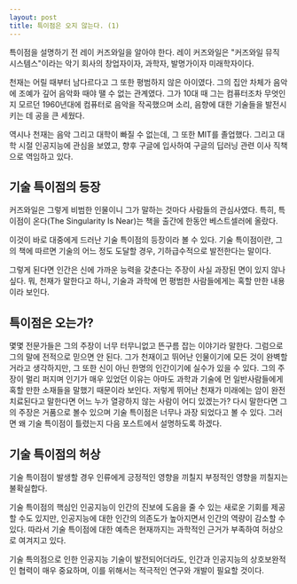 ```yaml
---
layout: post
title: 특이점은 오지 않는다. (1)
---
```


특이점을 설명하기 전 레이 커즈와일을 알아야 한다. 레이 커즈와일은 "커즈와일 뮤직 시스템스"이라는 악기 회사의 창업자이자, 과학자, 발명가이자 미래학자이다.

천재는 어릴 때부터 남다르다고 그 또한 평범하지 않은 아이였다.
그의 집안 차체가 음악에 조예가 깊어 음악화 때야 땔 수 없는 관계였다.
그가 10대 때 그는 컴퓨터조차 무엇인지 모르던 1960년대에 컴퓨터로 음악을 작곡했으며 소리, 음향에 대한 기술들을 발전시키는 데 공을 큰 세웠다.

역시나 천재는 음악 그리고 대학이 빠질 수 없는데, 그 또한 MIT를 졸업했다.
그리고 대학 시절 인공지능에 관심을 보였고, 향후 구글에 입사하여 구글의 딥러닝 관련 이사 직책으로 역임하고 있다.



<h2>기술 특이점의 등장</h2>
커즈와일은 그렇게 비범한 인물이니 그가 말하는 것마다 사람들의 관심사였다.
특히, 특이점이 온다(The Singularity Is Near)는 책을 출간에 한동안 베스트셀러에 올랐다.

이것이 바로 대중에게 드러난 기술 특이점의 등장이라 볼 수 있다.
기술 특이점이란, 그의 책에 따르면 기술의 어느 정도 도달할 경우, 기하급수적으로 발전한다는 말이다.

그렇게 된다면 인간은 신에 가까운 능력을 갖춘다는 주장이 사실 과장된 면이 있지 않나 싶다.
뭐, 천재가 말한다고 하니, 기술과 과학에 먼 평범한 사람들에게는 혹할 만한 내용이라 보인다.



<h2>특이점은 오는가?</h2>
몇몇 전문가들은 그의 주장이 너무 터무니없고 뜬구름 잡는 이야기라 말한다.
그럼으로 그의 말에 전적으로 믿으면 안 된다.
그가 천재이고 뛰어난 인물이기에 모든 것이 완벽할 거라고 생각하지만, 그 또한 신이 아닌 한명의 인간이기에 실수가 있을 수 있다.
그의 주장이 멀리 퍼지며 인기가 매우 있었던 이유는 아마도 과학과 기술에 먼 일반사람들에게 혹할 만한 소재들을 말했기 때문이라 보인다.
저렇게 뛰어난 천재가 미래에는 암이 완전 치료된다고 말한다면 어느 누가 열광하지 않는 사람이 어디 있겠는가?
다시 말한다면 그의 주장은 거품으로 볼수 있으며 기술 특이점은 너무나 과장 되었다고 볼 수 있다.
그러면 왜 기술 특이점이 틀렸는지 다음 포스트에서 설명하도록 하겠다.



<h2>기술 특이점의 허상</h2>
기술 특이점이 발생할 경우 인류에게 긍정적인 영향을 끼칠지 부정적인 영향을 끼칠지는 불확실합다. 

기술 특이점의 핵심인 인공지능이 인간의 진보에 도음을 줄 수 있는 새로운 기회를 제공할 수도 있지만, 인공지능에 대한 인간의 의존도가 높아지면서 인간의 역량이 감소할 수있다. 
따라서 기술 특이점에 대한 예측은 현재까지는 과학적인 근거가 부족하여 허상으로 여겨지고 있다. 

기술 특의점으로 인한 인공지능 기술이 발전되어더라도, 인간과 인공지능의 상호보완적인 협력이 매우 중요하며, 이를 위해서는 적극적인 연구와 개발이 필요할 것이다.